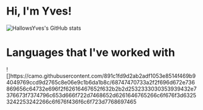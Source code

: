 <h1>Hi, I'm Yves!</h1> 

![HallowsYves's GitHub stats](https://github-readme-stats.vercel.app/api?username=HallowsYves&show_icons=true&theme=gruvbox&hide_border=true)

<h1> Languages that I've worked with </h1>
![]https://camo.githubusercontent.com/891c1fd9d2ab2adf1053e8514f469b94049769ccd9d2765c8e06e9c1b6da1b8c/68747470733a2f2f696d672e736869656c64732e696f2f62616467652f632b2b2d2532333030353939432e7376673f7374796c653d666f722d7468652d6261646765266c6f676f3d63253242253242266c6f676f436f6c6f723d7768697465
